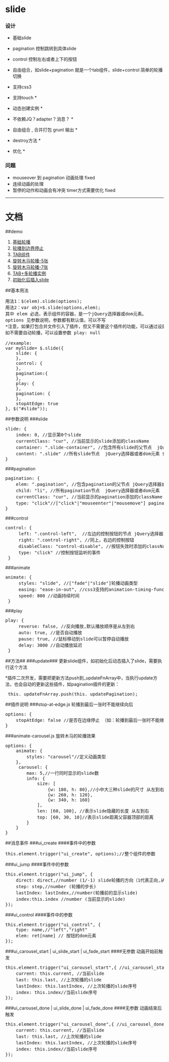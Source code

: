 slide
=====

### 设计 ###
- 基础slide

- pagination 控制跳转到具体slide

- control 控制左右或者上下的按钮

- 自由组合，如slide+pagination 就是一个tab组件，slide+control 简单的轮播切换

- 支持css3

- 支持touch *

- 动态创建实例 *

- 不依赖JQ？adapter？消息？ *

- 自由组合 , 合并打包 grunt 输出 *

- destroy方法 *

- 优化 *


### 问题 ###
 - mouseover 到 pagination 动画处理 fixed
 - 连续动画的处理
 - 暂停的动作和动画会有冲突 timer方式需要优化 fixed

***
# 文档
##demo
1. [基础轮播](http://songyaru.github.io/slide/ "基础轮播")
2. [轮播到边界停止](http://songyaru.github.io/slide/stop-at-edge.html "轮播到边界停止")
3. [TAB组件](http://songyaru.github.io/slide/tab.html "TAB组件")
4. [旋转木马轮播-5张](http://songyaru.github.io/slide/carousel.html "旋转木马轮播-5张")
5. [旋转木马轮播-7张](http://songyaru.github.io/slide/carousel-7.html "旋转木马轮播-7张")
6. [TAB+多轮播实例](http://songyaru.github.io/slide/multi-slide.html "TAB+多轮播实例")
7. [初始化后插入slide](http://songyaru.github.io/slide/update.html "初始化后插入slide")

##基本用法
<pre>
用法1：$(elem).slide(options);
用法2：var obj=$.slide(options,elem);
其中 elem 必选，表示组件的容器，是一个jQuery选择器或dom元素。
options 见参数说明，参数都有默认值，可以不写
*注意，如果打包合并文件引入了插件，但又不需要这个插件的功能，可以通过设置参数为null关闭插件
如不需要自动轮播，可以设置参数 play: null

//example:
var mySlide= $.slide({
    slide: {
    },
    control: {
    },
    pagination:{
    },
    play: {
    },
    pagination: {
    },
    stopAtEdge: true
}, $("#slide"));
</pre>
##参数说明
###slide
<pre>
slide: {
    index: 0, //显示第0个slide
    currentClass: "cur", //当前显示的slide添加的className
    container: ".slide-container", //包含所有slide的父节点  jQuery选择器或者dom元素 $(opts.container, this.element)
    content: ".slide" //所有slide节点  jQuery选择器或者dom元素 $(opts.content, this.container)
}
</pre>

###pagination
<pre>
pagination: {
    elem: ".pagination", //包含pagination的父节点 jQuery选择器或者dom元素 $(opts.elem)
    child: "li", //所有pagination节点  jQuery选择器或者dom元素  $(opts.child, 父节点)
    currentClass: "cur", //当前显示的pagination添加的className
    type: "click"//["click"|"mouseenter"|"mousemove"] pagination父节点上冒泡监听的事件类型,mousemove支持debounce功能(50ms)
}
</pre>

###control
<pre>
control: {
     left: ".control-left",  //左边的控制按钮的节点 jQuery选择器或者dom元素  $(opts.left)
     right: ".control-right", //同上，右边的控制按钮
     disableClass: "control-disable", //按钮失效时添加的className （非循环轮播的情况下可以使用）
     type: "click" //控制按钮监听的事件
 }
</pre>

###animate
<pre>
animate: {
     styles: "slide", //["fade"|"slide"]轮播动画类型
     easing: "ease-in-out", //css3支持的animation-timing-function. (由于jQuery默认只提供"linear" 和 "swing",在不支持css3的浏览器，easing的参数不为linear时全部变为swing)
     speed: 800 //动画持续时间
 }
</pre>

###play
<pre>
play: {
     reverse: false, //反向播放,默认播放顺序是从左到右
     auto: true, //是否自动播放
     pause: true, //鼠标移动到slide可以暂停自动播放
     delay: 3000 //自动播放延迟
 }
</pre>


##方法##
###update###
更新slide组件，如初始化后动态插入了slide，需要执行这个方法

*插件二次开发，需要把更新方法push到_updateFnArray中，当执行update方法，也会自动的更新这些插件，如pagination插件的更新：
<pre>
 this._updateFnArray.push(this._updatePagination);
</pre>

##插件说明
###stop-at-edge.js 轮播到最后一张时不能继续向后
<pre>
options: {
    stopAtEdge: false //是否在边缘停止 （如：轮播到最后一张时不能继续点击向后）
}
</pre>
###animate-carousel.js  旋转木马的轮播效果
<pre>
options: {
    animate: {
        styles: "carousel"//定义动画类型
    },
     carousel: {
        max: 5,//一行同时显示的slide数
        info: {
            size: [
                {w: 180, h: 80},//小中大三种slide的尺寸 从左到右
                {w: 260, h: 120},
                {w: 340, h: 160}
            ],
            len: [60, 100], //表示slide隐藏的长度 从左到右
            top: [60, 30, 10]//表示slide距离父容器顶部的距离
        }
    }
}
</pre>

##消息事件
###ui_create
####事件中的参数
<pre>
this.element.trigger("ui_create", options);//整个组件的参数
</pre>
###ui_jump
####事件中的参数
<pre>
this.element.trigger("ui_jump", {
    direct: direct,//number (1/-1) slide轮播的方向（1代表正向,从右到左，-1相反）
    step: step,//number (轮播的步长)
    lastIndex: lastIndex,//number(轮播前的显示slide)
    index:this.index //number (当前显示的slide)
});
</pre>
###ui_control
####事件中的参数
<pre>
this.element.trigger("ui_control", {
    type: name,//"left","right"
    elem: ret[name] // 按钮的dom元素
});
</pre>
###ui\_carousel\_start | ui\_slide\_start | ui\_fade\_start
####无参数 动画开始前触发
<pre>
this.element.trigger("ui_carousel_start",{ //ui_carousel_start | ui_slide_start | ui_fade_start
    current: this.current, //当前slide
    last: this.last, //上次轮播的slide
    lastIndex: this.lastIndex, //上次轮播的slide序号
    index: this.index//当前slide序号
});
</pre>
###ui\_carousel\_done | ui\_slide\_done | ui\_fade\_done
####无参数 动画结束后触发
<pre>
this.element.trigger("ui_carousel_done",{ //ui_carousel_done | ui_slide_done | ui_fade_done
    current: this.current, //当前slide
    last: this.last, //上次轮播的slide
    lastIndex: this.lastIndex, //上次轮播的slide序号
    index: this.index//当前slide序号
});
</pre>



